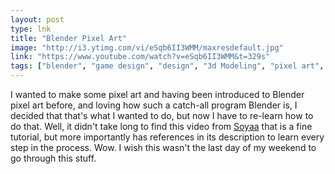 ```yaml
---
layout: post
type: lnk
title: "Blender Pixel Art"
image: "http://i3.ytimg.com/vi/eSqb6II3WMM/maxresdefault.jpg"
link: "https://www.youtube.com/watch?v=eSqb6II3WMM&t=329s"
tags: ["blender", "game design", "design", "3d Modeling", "pixel art", "art", "how to", "reference", "youtube"]
---
```


I wanted to make some pixel art and having been introduced to Blender pixel art before, and loving how such a catch-all program Blender is, I decided that that's what I wanted to do, but now I have to re-learn how to do that.  Well, it didn't take long to find this video from [Soyaa](https://www.youtube.com/channel/UCk0taWcQZnzVYN1qcSnwlpg) that is a fine tutorial, but more importantly has references in its description to learn every step in the process.  Wow.  I wish this wasn't the last day of my weekend to go through this stuff.
